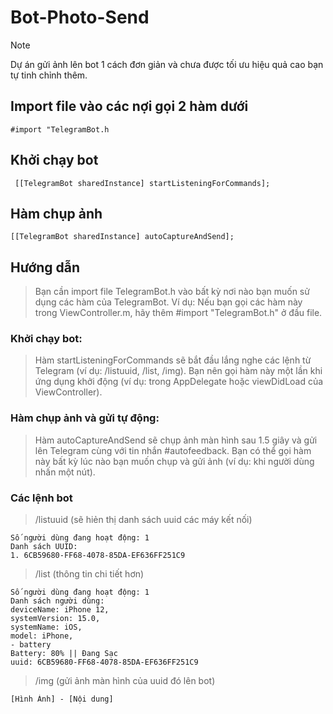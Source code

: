 # Bot-Photo-Send
> [!NOTE]  
> Dự án gửi ảnh lên bot 1 cách đơn giản và chưa được tối ưu hiệu quả cao bạn tự tinh chỉnh thêm.

## Import file vào các nợi gọi 2 hàm dưới
`#import "TelegramBot.h`

## Khởi chạy bot
` [[TelegramBot sharedInstance] startListeningForCommands];`

## Hàm chụp ảnh 
`[[TelegramBot sharedInstance] autoCaptureAndSend];`

## Hướng dẫn

> Bạn cần import file TelegramBot.h vào bất kỳ nơi nào bạn muốn sử dụng các hàm của TelegramBot.
Ví dụ: Nếu bạn gọi các hàm này trong ViewController.m, hãy thêm #import "TelegramBot.h" ở đầu file.

### Khởi chạy bot:

> Hàm startListeningForCommands sẽ bắt đầu lắng nghe các lệnh từ Telegram (ví dụ: /listuuid, /list, /img).
Bạn nên gọi hàm này một lần khi ứng dụng khởi động (ví dụ: trong AppDelegate hoặc viewDidLoad của ViewController).

### Hàm chụp ảnh và gửi tự động:

> Hàm autoCaptureAndSend sẽ chụp ảnh màn hình sau 1.5 giây và gửi lên Telegram cùng với tin nhắn #autofeedback.
Bạn có thể gọi hàm này bất kỳ lúc nào bạn muốn chụp và gửi ảnh (ví dụ: khi người dùng nhấn một nút).

### Các lệnh bot

> /listuuid (sẽ hiẻn thị danh sách uuid các máy kết nối)
```
Số người dùng đang hoạt động: 1
Danh sách UUID:
1. 6CB59680-FF68-4078-85DA-EF636FF251C9
```

> /list <UUID> (thông tin chi tiết hơn)
```
Số người dùng đang hoạt động: 1
Danh sách người dùng:
deviceName: iPhone 12,
systemVersion: 15.0,
systemName: iOS,
model: iPhone,
- battery
Battery: 80% || Đang Sạc
uuid: 6CB59680-FF68-4078-85DA-EF636FF251C9
```

> /img <UUID> (gửi ảnh màn hình của uuid đó lên bot)
```
[Hình Ảnh] - [Nội dung]
```
